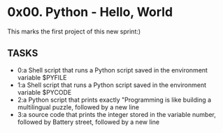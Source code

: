# 0x00. Python - Hello, World

This marks the first project of this new sprint:)

## TASKS

- 0:a Shell script that runs a Python script saved in the environment variable $PYFILE
- 1:a Shell script that runs a Python script saved in the environment variable $PYCODE
- 2:a Python script that prints exactly "Programming is like building a multilingual puzzle, followed by a new line
- 3:a source code that prints the integer stored in the variable number, followed by Battery street, followed by a new line

